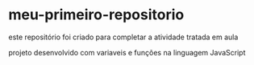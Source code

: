 # meu-primeiro-repositorio
este repositório foi criado para completar a atividade tratada em aula

projeto desenvolvido com variaveis e funções na linguagem JavaScript
